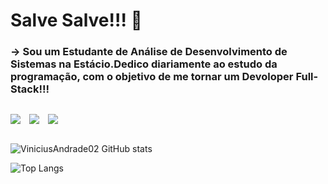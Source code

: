 <div>
  <h1>Salve Salve!!! 👋</h1>
</div>

<div>
  <h3>-> Sou um Estudante de Análise de Desenvolvimento de Sistemas na Estácio.Dedico diariamente ao estudo da programação, com o objetivo de me tornar um Devoloper Full-Stack!!!</h3>
</div>

<div style="display: flex">

  <img style="padding-right: 10px;" src="https://img.shields.io/badge/HTML5-E34F26?style=for-the-badge&logo=html5&logoColor=white"></img>
  <img style="padding-right: 10px;"  src="https://img.shields.io/badge/CSS3-1572B6?style=for-the-badge&logo=css3&logoColor=white"></img>
  <img style="padding-right: 10px;"  src="https://img.shields.io/badge/Sass-CC6699?style=for-the-badge&logo=sass&logoColor=white"></img>

</div>


<div>


  ![ViniciusAndrade02 GitHub stats](https://github-readme-stats.vercel.app/api?username=ViniciusAndrade02&show_icons=true&theme=merko)

  ![Top Langs](https://github-readme-stats.vercel.app/api/top-langs/?username=anuraghazra&layout=compact)

</div>
